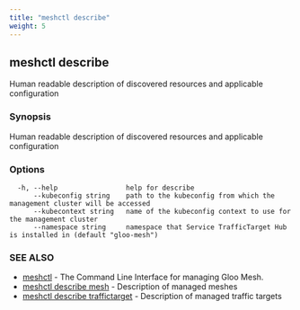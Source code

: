 ```yaml
---
title: "meshctl describe"
weight: 5
---
```

## meshctl describe

Human readable description of discovered resources and applicable configuration

### Synopsis

Human readable description of discovered resources and applicable configuration

### Options

```
  -h, --help                 help for describe
      --kubeconfig string    path to the kubeconfig from which the management cluster will be accessed
      --kubecontext string   name of the kubeconfig context to use for the management cluster
      --namespace string     namespace that Service TrafficTarget Hub is installed in (default "gloo-mesh")
```

### SEE ALSO

* [meshctl](../meshctl)	 - The Command Line Interface for managing Gloo Mesh.
* [meshctl describe mesh](../meshctl_describe_mesh)	 - Description of managed meshes
* [meshctl describe traffictarget](../meshctl_describe_traffictarget)	 - Description of managed traffic targets

